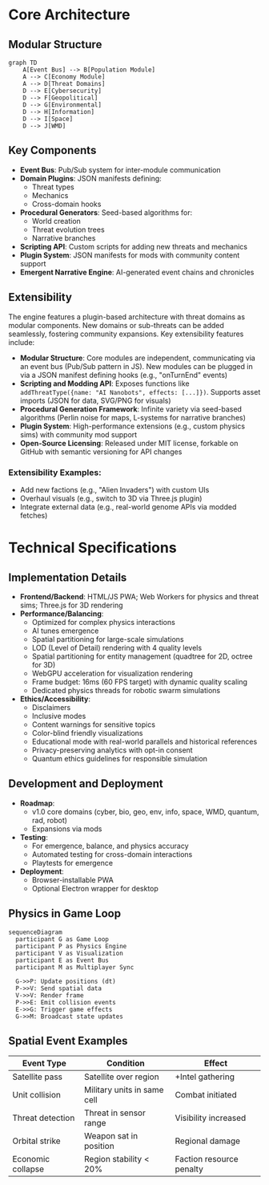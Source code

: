 # Core Architecture

## Modular Structure
```mermaid
graph TD
    A[Event Bus] --> B[Population Module]
    A --> C[Economy Module]
    A --> D[Threat Domains]
    D --> E[Cybersecurity]
    D --> F[Geopolitical]
    D --> G[Environmental]
    D --> H[Information]
    D --> I[Space]
    D --> J[WMD]
```

## Key Components
- **Event Bus**: Pub/Sub system for inter-module communication
- **Domain Plugins**: JSON manifests defining:
  - Threat types
  - Mechanics
  - Cross-domain hooks
- **Procedural Generators**: Seed-based algorithms for:
  - World creation
  - Threat evolution trees
  - Narrative branches
- **Scripting API**: Custom scripts for adding new threats and mechanics
- **Plugin System**: JSON manifests for mods with community content support
- **Emergent Narrative Engine**: AI-generated event chains and chronicles

## Extensibility
The engine features a plugin-based architecture with threat domains as modular components. New domains or sub-threats can be added seamlessly, fostering community expansions. Key extensibility features include:

- **Modular Structure**: Core modules are independent, communicating via an event bus (Pub/Sub pattern in JS). New modules can be plugged in via a JSON manifest defining hooks (e.g., "onTurnEnd" events)
- **Scripting and Modding API**: Exposes functions like `addThreatType({name: "AI Nanobots", effects: [...]})`. Supports asset imports (JSON for data, SVG/PNG for visuals)
- **Procedural Generation Framework**: Infinite variety via seed-based algorithms (Perlin noise for maps, L-systems for narrative branches)
- **Plugin System**: High-performance extensions (e.g., custom physics sims) with community mod support
- **Open-Source Licensing**: Released under MIT license, forkable on GitHub with semantic versioning for API changes

### Extensibility Examples:
- Add new factions (e.g., "Alien Invaders") with custom UIs
- Overhaul visuals (e.g., switch to 3D via Three.js plugin)
- Integrate external data (e.g., real-world genome APIs via modded fetches)

# Technical Specifications

## Implementation Details
- **Frontend/Backend**: HTML/JS PWA; Web Workers for physics and threat sims; Three.js for 3D rendering
- **Performance/Balancing**:
  - Optimized for complex physics interactions
  - AI tunes emergence
  - Spatial partitioning for large-scale simulations
  - LOD (Level of Detail) rendering with 4 quality levels
  - Spatial partitioning for entity management (quadtree for 2D, octree for 3D)
  - WebGPU acceleration for visualization rendering
  - Frame budget: 16ms (60 FPS target) with dynamic quality scaling
  - Dedicated physics threads for robotic swarm simulations
- **Ethics/Accessibility**:
  - Disclaimers
  - Inclusive modes
  - Content warnings for sensitive topics
  - Color-blind friendly visualizations
  - Educational mode with real-world parallels and historical references
  - Privacy-preserving analytics with opt-in consent
  - Quantum ethics guidelines for responsible simulation

## Development and Deployment
- **Roadmap**:
  - v1.0 core domains (cyber, bio, geo, env, info, space, WMD, quantum, rad, robot)
  - Expansions via mods
- **Testing**:
  - For emergence, balance, and physics accuracy
  - Automated testing for cross-domain interactions
  - Playtests for emergence
- **Deployment**:
  - Browser-installable PWA
  - Optional Electron wrapper for desktop

## Physics in Game Loop
```mermaid
sequenceDiagram
  participant G as Game Loop
  participant P as Physics Engine
  participant V as Visualization
  participant E as Event Bus
  participant M as Multiplayer Sync
  
  G->>P: Update positions (dt)
  P->>V: Send spatial data
  V->>V: Render frame
  P->>E: Emit collision events
  E->>G: Trigger game effects
  G->>M: Broadcast state updates
```

## Spatial Event Examples
| Event Type | Condition | Effect |
|------------|-----------|--------|
| Satellite pass | Satellite over region | +Intel gathering |
| Unit collision | Military units in same cell | Combat initiated |
| Threat detection | Threat in sensor range | Visibility increased |
| Orbital strike | Weapon sat in position | Regional damage |
| Economic collapse | Region stability < 20% | Faction resource penalty |